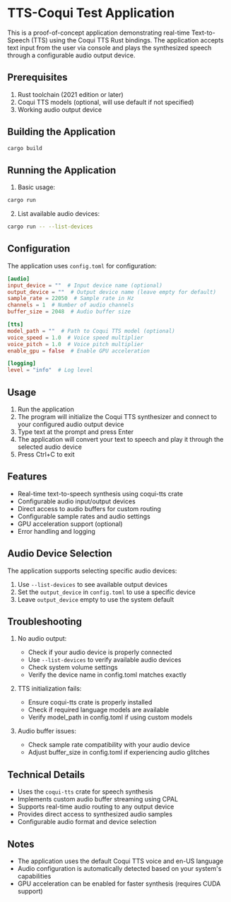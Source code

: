 
# TTS-Coqui Test Application

This is a proof-of-concept application demonstrating real-time Text-to-Speech (TTS) using the Coqui TTS Rust bindings. The application accepts text input from the user via console and plays the synthesized speech through a configurable audio output device.

## Prerequisites

1. Rust toolchain (2021 edition or later)
2. Coqui TTS models (optional, will use default if not specified)
3. Working audio output device

## Building the Application

```bash
cargo build
```

## Running the Application

1. Basic usage:
```bash
cargo run
```

2. List available audio devices:
```bash
cargo run -- --list-devices
```

## Configuration

The application uses `config.toml` for configuration:

```toml
[audio]
input_device = ""  # Input device name (optional)
output_device = ""  # Output device name (leave empty for default)
sample_rate = 22050  # Sample rate in Hz
channels = 1  # Number of audio channels
buffer_size = 2048  # Audio buffer size

[tts]
model_path = ""  # Path to Coqui TTS model (optional)
voice_speed = 1.0  # Voice speed multiplier
voice_pitch = 1.0  # Voice pitch multiplier
enable_gpu = false  # Enable GPU acceleration

[logging]
level = "info"  # Log level
```

## Usage

1. Run the application
2. The program will initialize the Coqui TTS synthesizer and connect to your configured audio output device
3. Type text at the prompt and press Enter
4. The application will convert your text to speech and play it through the selected audio device
5. Press Ctrl+C to exit

## Features

- Real-time text-to-speech synthesis using coqui-tts crate
- Configurable audio input/output devices
- Direct access to audio buffers for custom routing
- Configurable sample rates and audio settings
- GPU acceleration support (optional)
- Error handling and logging

## Audio Device Selection

The application supports selecting specific audio devices:

1. Use `--list-devices` to see available output devices
2. Set the `output_device` in `config.toml` to use a specific device
3. Leave `output_device` empty to use the system default

## Troubleshooting

1. No audio output:
   - Check if your audio device is properly connected
   - Use `--list-devices` to verify available audio devices
   - Check system volume settings
   - Verify the device name in config.toml matches exactly

2. TTS initialization fails:
   - Ensure coqui-tts crate is properly installed
   - Check if required language models are available
   - Verify model_path in config.toml if using custom models

3. Audio buffer issues:
   - Check sample rate compatibility with your audio device
   - Adjust buffer_size in config.toml if experiencing audio glitches

## Technical Details

- Uses the `coqui-tts` crate for speech synthesis
- Implements custom audio buffer streaming using CPAL
- Supports real-time audio routing to any output device
- Provides direct access to synthesized audio samples
- Configurable audio format and device selection

## Notes

- The application uses the default Coqui TTS voice and en-US language
- Audio configuration is automatically detected based on your system's capabilities
- GPU acceleration can be enabled for faster synthesis (requires CUDA support) 